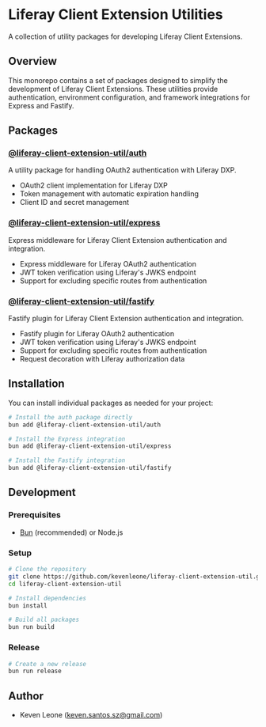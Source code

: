 # Liferay Client Extension Utilities

A collection of utility packages for developing Liferay Client Extensions.

## Overview

This monorepo contains a set of packages designed to simplify the development of Liferay Client Extensions. These utilities provide authentication, environment configuration, and framework integrations for Express and Fastify.

## Packages

### [@liferay-client-extension-util/auth](./packages/auth/README.md)

A utility package for handling OAuth2 authentication with Liferay DXP.

- OAuth2 client implementation for Liferay DXP
- Token management with automatic expiration handling
- Client ID and secret management

### [@liferay-client-extension-util/express](./packages/express/README.md)

Express middleware for Liferay Client Extension authentication and integration.

- Express middleware for Liferay OAuth2 authentication
- JWT token verification using Liferay's JWKS endpoint
- Support for excluding specific routes from authentication

### [@liferay-client-extension-util/fastify](./packages/fastify/README.md)

Fastify plugin for Liferay Client Extension authentication and integration.

- Fastify plugin for Liferay OAuth2 authentication
- JWT token verification using Liferay's JWKS endpoint
- Support for excluding specific routes from authentication
- Request decoration with Liferay authorization data

## Installation

You can install individual packages as needed for your project:

```bash
# Install the auth package directly 
bun add @liferay-client-extension-util/auth

# Install the Express integration
bun add @liferay-client-extension-util/express

# Install the Fastify integration
bun add @liferay-client-extension-util/fastify
```

## Development

### Prerequisites

- [Bun](https://bun.sh) (recommended) or Node.js

### Setup

```bash
# Clone the repository
git clone https://github.com/kevenleone/liferay-client-extension-util.git
cd liferay-client-extension-util

# Install dependencies
bun install

# Build all packages
bun run build
```

### Release

```bash
# Create a new release
bun run release
```

## Author

- Keven Leone (keven.santos.sz@gmail.com)